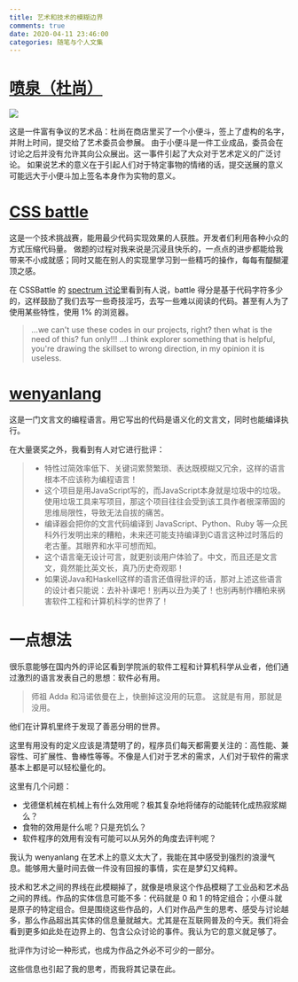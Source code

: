 ```yaml
---
title: 艺术和技术的模糊边界
comments: true
date: 2020-04-11 23:46:00
categories: 随笔与个人文集
---
```

<h1><a href="https://en.wikipedia.org/wiki/Fountain_(Duchamp)">喷泉（杜尚）</a></h1>

![](300px-Fontaine_Duchamp.jpg)

这是一件富有争议的艺术品：杜尚在商店里买了一个小便斗，签上了虚构的名字，并附上时间，提交给了艺术委员会参展。
由于小便斗是一件工业成品，委员会在讨论之后并没有允许其向公众展出。这一事件引起了大众对于艺术定义的广泛讨论。
如果说艺术的意义在于引起人们对于特定事物的情绪的话，提交送展的意义可能远大于小便斗加上签名本身作为实物的意义。


# [CSS battle](//gaoryrt.com/2020/01-11-what-i-learned-in-cssbattle/)

这是一个技术挑战赛，能用最少代码实现效果的人获胜。开发者们利用各种小众的方式压缩代码量。
做题的过程对我来说是沉浸且快乐的，一点点的进步都能给我带来不小成就感；同时又能在别人的实现里学习到一些精巧的操作，每每有醍醐灌顶之感。

在 CSSBattle 的 [spectrum 讨论](https://spectrum.chat/css-battle/)里看到有人说，battle 得分是基于代码字符多少的，这样鼓励了我们去写一些奇技淫巧，去写一些难以阅读的代码。甚至有人为了使用某些特性，使用 1% 的浏览器。

> ...we can't use these codes in our projects, right? then what is the need of this? fun only!!! ...I think explorer something that is helpful, you're drawing the skillset to wrong direction, in my opinion it is useless.

# [wenyanlang](//github.com/wenyan-lang/wenyan/issues/261)

这是一门文言文的编程语言。用它写出的代码是语义化的文言文，同时也能编译执行。

在大量褒奖之外，我看到有人对它进行批评：

> - 特性过简效率低下、关键词累赘繁琐、表达既模糊又冗余，这样的语言根本不应该称为编程语言！
> - 这个项目是用JavaScript写的，而JavaScript本身就是垃圾中的垃圾。使用垃圾工具来写项目，那这个项目往往会受到该工具作者根深蒂固的思维局限性，导致无法自拔的痛苦。
> - 编译器会把你的文言代码编译到 JavaScript、Python、Ruby 等一众民科外行发明出来的糟粕，未来还可能支持编译到C语言这种过时落后的老古董。其眼界和水平可想而知。
> - 这个语言毫无设计可言，就更别谈用户体验了。中文，而且还是文言文，竟然能比英文长，真乃历史奇观耶！
> - 如果说Java和Haskell这样的语言还值得批评的话，那对上述这些语言的设计者只能说：去补补课吧！别再以丑为美了！也别再制作糟粕来祸害软件工程和计算机科学的世界了！

# 一点想法

很乐意能够在国内外的评论区看到学院派的软件工程和计算机科学从业者，他们通过激烈的语言发表自己的思想：软件必有用。

> 师祖 Adda 和冯诺依曼在上，快删掉这没用的玩意。
> 这就是有用，那就是没用。

他们在计算机里终于发现了善恶分明的世界。

这里有用没有的定义应该是清楚明了的，程序员们每天都需要关注的：高性能、兼容性、可扩展性、鲁棒性等等。不像是人们对于艺术的需求，人们对于软件的需求基本上都是可以轻松量化的。

这里有几个问题：

- 戈德堡机械在机械上有什么效用呢？极其复杂地将储存的动能转化成热寂浆糊么？
- 食物的效用是什么呢？只是充饥么？
- 软件程序的效用有没有可能可以从另外的角度去评判呢？

我认为 wenyanlang 在艺术上的意义太大了，我能在其中感受到强烈的浪漫气息。能够用大量时间去做一件没有回报的事情，实在是梦幻又纯粹。

技术和艺术之间的界线在此模糊掉了，就像是喷泉这个作品模糊了工业品和艺术品之间的界线。作品的实体信息可能不多：代码就是 0 和 1 的特定组合；小便斗就是原子的特定组合。但是围绕这些作品的，人们对作品产生的思考、感受与讨论越多，那么作品超出其实体的信息量就越大。尤其是在互联网普及的今天。我们将会看到更多如此处在边界上的、包含公众讨论的事件。我认为它的意义就足够了。

批评作为讨论一种形式，也成为作品之外必不可少的一部分。

这些信息也引起了我的思考，而我将其记录在此。
